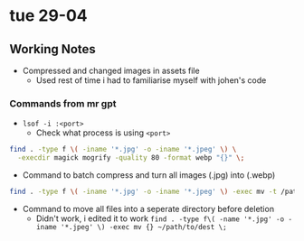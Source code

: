 # tue 29-04

## Working Notes
- Compressed and changed images in assets file
  - Used rest of time i had to familiarise myself with johen's code

### Commands from mr gpt 
- `lsof -i :<port>`
  - Check what process is using `<port>`

```bash
find . -type f \( -iname '*.jpg' -o -iname '*.jpeg' \) \
  -execdir magick mogrify -quality 80 -format webp "{}" \;
```
- Command to batch compress and turn all images (.jpg) into (.webp)

```bash 
find . -type f \( -iname '*.jpg' -o -iname '*.jpeg' \) -exec mv -t /path/to/destination {} +
```
- Command to move all files into a seperate directory before deletion
  - Didn't work, i edited it to work `find . -type f\( -name '*.jpg' -o -iname '*.jpeg' \) -exec mv {} ~/path/to/dest \;`
